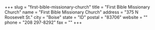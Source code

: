 +++
slug = "first-bible-missionary-church"
title = "First Bible Missionary Church"
name = "First Bible Missionary Church"
address = "375 N Roosevelt St."
city = "Boise"
state = "ID"
postal = "83706"
website = ""
phone = "208 297-8292"
fax = ""
+++
